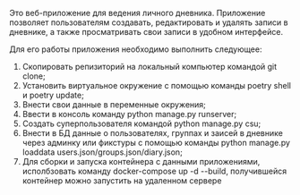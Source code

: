 Это веб-приложение для ведения личного дневника. Приложение позволяет пользователям создавать, редактировать и удалять записи в дневнике, 
а также просматривать свои записи в удобном интерфейсе.

Для его работы приложения необходимо выполнить следующее:

1. Скопировать репизиторий на локальный компьютер командой git clone;
2. Установить виртуальное окружение с помощью команды poetry shell и poetry update;
3. Внести свои данные в переменные окружения;
4. Ввести в консоль команду python manage.py runserver;
5. Создать суперпользователя командой python manage.py csu;
6. Внести в БД данные о пользователях, группах и заисей в дневнике через админку или фикстуры с помощью команды python manage.py loaddata users.json/groups.json/diary.json;
7. Для сборки и запуска контейнера с данными приложениями, исполбзовать команду docker-compose up -d --build, получившейся контейнер можно запустить на удаленном сервере
